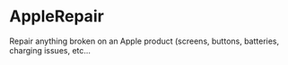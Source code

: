 # AppleRepair
Repair anything broken on an Apple product (screens, buttons, batteries, charging issues, etc...
